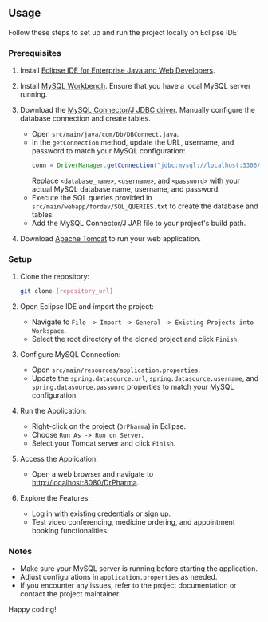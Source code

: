 ## Usage

Follow these steps to set up and run the project locally on Eclipse IDE:

### Prerequisites
1. Install [Eclipse IDE for Enterprise Java and Web Developers](https://www.eclipse.org/downloads/packages/release/2022-03/r/eclipse-ide-enterprise-java-and-web-developers).

2. Install [MySQL Workbench](https://dev.mysql.com/downloads/workbench/). Ensure that you have a local MySQL server running.

3. Download the [MySQL Connector/J JDBC driver](https://dev.mysql.com/downloads/connector/j/). Manually configure the database connection and create tables.
    - Open `src/main/java/com/Db/DBConnect.java`.
    - In the `getConnection` method, update the URL, username, and password to match your MySQL configuration:
        ```java
        conn = DriverManager.getConnection("jdbc:mysql://localhost:3306/<database_name>", "<username>", "<password>");
        ```
        Replace `<database_name>`, `<username>`, and `<password>` with your actual MySQL database name, username, and password.
    - Execute the SQL queries provided in `src/main/webapp/fordev/SQL_QUERIES.txt` to create the database and tables.
    - Add the MySQL Connector/J JAR file to your project's build path.

4. Download [Apache Tomcat](http://tomcat.apache.org/) to run your web application.

### Setup
1. Clone the repository:
    ```bash
    git clone [repository_url]
    ```

2. Open Eclipse IDE and import the project:
    - Navigate to `File -> Import -> General -> Existing Projects into Workspace`.
    - Select the root directory of the cloned project and click `Finish`.

3. Configure MySQL Connection:
    - Open `src/main/resources/application.properties`.
    - Update the `spring.datasource.url`, `spring.datasource.username`, and `spring.datasource.password` properties to match your MySQL configuration.

4. Run the Application:
    - Right-click on the project (`DrPharma`) in Eclipse.
    - Choose `Run As -> Run on Server`.
    - Select your Tomcat server and click `Finish`.

5. Access the Application:
    - Open a web browser and navigate to [http://localhost:8080/DrPharma](http://localhost:8080/DrPharma).

6. Explore the Features:
    - Log in with existing credentials or sign up.
    - Test video conferencing, medicine ordering, and appointment booking functionalities.
      
### Notes
- Make sure your MySQL server is running before starting the application.
- Adjust configurations in `application.properties` as needed.
- If you encounter any issues, refer to the project documentation or contact the project maintainer.

Happy coding!

